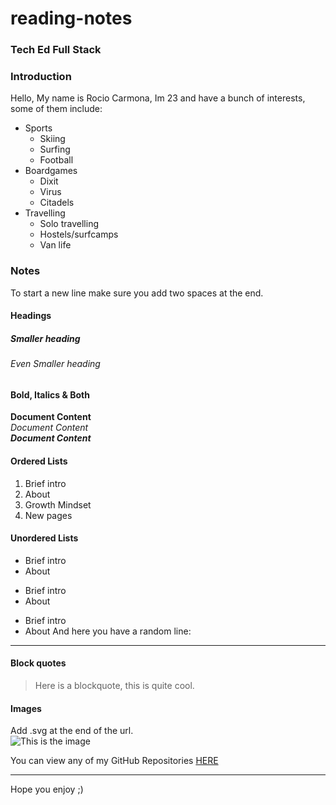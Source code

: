 # reading-notes

### Tech Ed Full Stack

### Introduction
Hello, My name is Rocio Carmona, Im 23 and have a bunch of interests, some of them include:
* Sports
  * Skiing
  * Surfing
  * Football
* Boardgames
  * Dixit
  * Virus
  * Citadels
* Travelling
  * Solo travelling
  * Hostels/surfcamps
  * Van life

### Notes
To start a new line make sure you add two spaces at the end.  
#### Headings 
##### Smaller heading
###### Even Smaller heading

#### Bold, Italics & Both

**Document Content**  
*Document Content*  
_**Document Content**_  


#### Ordered Lists
1. Brief intro
2. About
3. Growth Mindset
4. New pages

#### Unordered Lists
- Brief intro
- About

* Brief intro
* About

+ Brief intro
+ About
And here you have a random line:
***

#### Block quotes
> Here is a blockquote, this is quite cool. 

#### Images
Add .svg at the end of the url.  
![This is the image](https://www.google.com/search?q=octocat&tbm=isch&ved=2ahUKEwjW64OHsK7_AhX1vUwKHW6mAEMQ2-cCegQIABAA&oq=octocat&gs_lcp=CgNpbWcQAzIFCAAQgAQyBQgAEIAEMgUIABCABDIFCAAQgAQyBQgAEIAEMgUIABCABDIFCAAQgAQyBQgAEIAEMgUIABCABDIFCAAQgAQ6BAgjECc6CggAEIoFELEDEEM6BwgAEIoFEEM6CAgAEIAEELEDOgcIIxDqAhAnUOsCWNVOYItQaAFwAHgBgAFEiAGmBpIBAjE0mAEAoAEBqgELZ3dzLXdpei1pbWewAQrAAQE&sclient=img&ei=TQJ_ZJaRFvX7sgLuzIKYBA&bih=662&biw=698&rlz=1C1CHBF_en-GBGB822GB822#imgrc=sjQg5QL9qW44QM.svg)

You can view any of my GitHub Repositories [HERE](https://github.com/Rocio29022000?tab=repositories)

***
Hope you enjoy ;)

